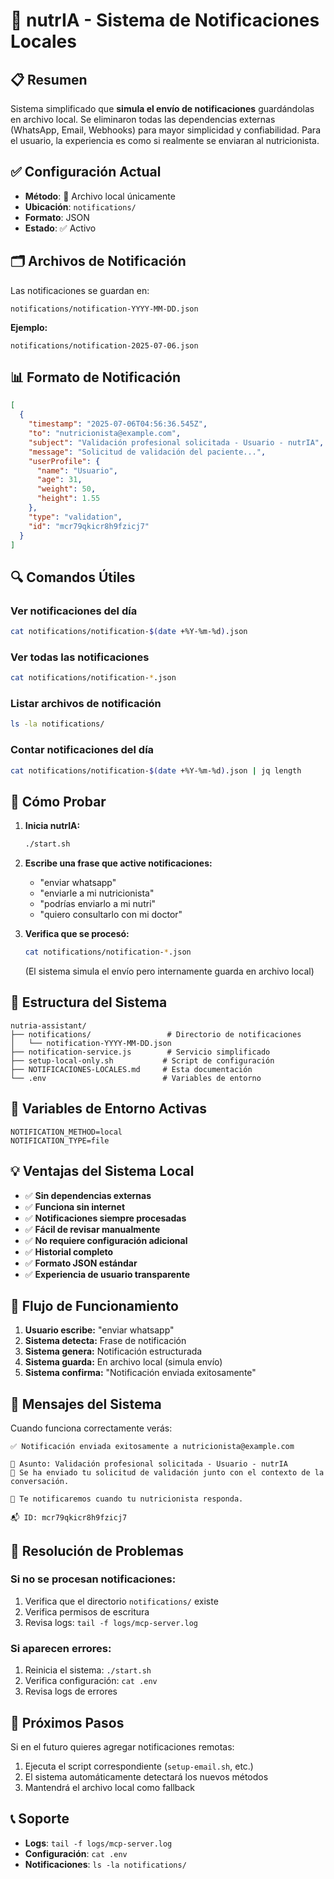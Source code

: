 # 🦦 nutrIA - Sistema de Notificaciones Locales

## 📋 Resumen
Sistema simplificado que **simula el envío de notificaciones** guardándolas en archivo local. Se eliminaron todas las dependencias externas (WhatsApp, Email, Webhooks) para mayor simplicidad y confiabilidad. Para el usuario, la experiencia es como si realmente se enviaran al nutricionista.

## ✅ Configuración Actual
- **Método**: 📁 Archivo local únicamente
- **Ubicación**: `notifications/`
- **Formato**: JSON
- **Estado**: ✅ Activo

## 🗂️ Archivos de Notificación
Las notificaciones se guardan en:
```
notifications/notification-YYYY-MM-DD.json
```

**Ejemplo:**
```
notifications/notification-2025-07-06.json
```

## 📊 Formato de Notificación
```json
[
  {
    "timestamp": "2025-07-06T04:56:36.545Z",
    "to": "nutricionista@example.com",
    "subject": "Validación profesional solicitada - Usuario - nutrIA",
    "message": "Solicitud de validación del paciente...",
    "userProfile": {
      "name": "Usuario",
      "age": 31,
      "weight": 50,
      "height": 1.55
    },
    "type": "validation",
    "id": "mcr79qkicr8h9fzicj7"
  }
]
```

## 🔍 Comandos Útiles

### Ver notificaciones del día
```bash
cat notifications/notification-$(date +%Y-%m-%d).json
```

### Ver todas las notificaciones
```bash
cat notifications/notification-*.json
```

### Listar archivos de notificación
```bash
ls -la notifications/
```

### Contar notificaciones del día
```bash
cat notifications/notification-$(date +%Y-%m-%d).json | jq length
```

## 🧪 Cómo Probar

1. **Inicia nutrIA:**
   ```bash
   ./start.sh
   ```

2. **Escribe una frase que active notificaciones:**
   - "enviar whatsapp"
   - "enviarle a mi nutricionista"
   - "podrías enviarlo a mi nutri"
   - "quiero consultarlo con mi doctor"

3. **Verifica que se procesó:**
   ```bash
   cat notifications/notification-*.json
   ```
   (El sistema simula el envío pero internamente guarda en archivo local)

## 📂 Estructura del Sistema

```
nutria-assistant/
├── notifications/                 # Directorio de notificaciones
│   └── notification-YYYY-MM-DD.json
├── notification-service.js        # Servicio simplificado
├── setup-local-only.sh           # Script de configuración
├── NOTIFICACIONES-LOCALES.md     # Esta documentación
└── .env                          # Variables de entorno
```

## 🔧 Variables de Entorno Activas

```env
NOTIFICATION_METHOD=local
NOTIFICATION_TYPE=file
```

## 💡 Ventajas del Sistema Local

- ✅ **Sin dependencias externas**
- ✅ **Funciona sin internet**
- ✅ **Notificaciones siempre procesadas**
- ✅ **Fácil de revisar manualmente**
- ✅ **No requiere configuración adicional**
- ✅ **Historial completo**
- ✅ **Formato JSON estándar**
- ✅ **Experiencia de usuario transparente**

## 🚀 Flujo de Funcionamiento

1. **Usuario escribe:** "enviar whatsapp"
2. **Sistema detecta:** Frase de notificación
3. **Sistema genera:** Notificación estructurada
4. **Sistema guarda:** En archivo local (simula envío)
5. **Sistema confirma:** "Notificación enviada exitosamente"

## 📱 Mensajes del Sistema

Cuando funciona correctamente verás:
```
✅ Notificación enviada exitosamente a nutricionista@example.com

📧 Asunto: Validación profesional solicitada - Usuario - nutrIA
📝 Se ha enviado tu solicitud de validación junto con el contexto de la conversación.

🔔 Te notificaremos cuando tu nutricionista responda.

📬 ID: mcr79qkicr8h9fzicj7
```

## 🔧 Resolución de Problemas

### Si no se procesan notificaciones:
1. Verifica que el directorio `notifications/` existe
2. Verifica permisos de escritura
3. Revisa logs: `tail -f logs/mcp-server.log`

### Si aparecen errores:
1. Reinicia el sistema: `./start.sh`
2. Verifica configuración: `cat .env`
3. Revisa logs de errores

## 🎯 Próximos Pasos

Si en el futuro quieres agregar notificaciones remotas:
1. Ejecuta el script correspondiente (`setup-email.sh`, etc.)
2. El sistema automáticamente detectará los nuevos métodos
3. Mantendrá el archivo local como fallback

## 📞 Soporte

- **Logs**: `tail -f logs/mcp-server.log`
- **Configuración**: `cat .env`
- **Notificaciones**: `ls -la notifications/` 